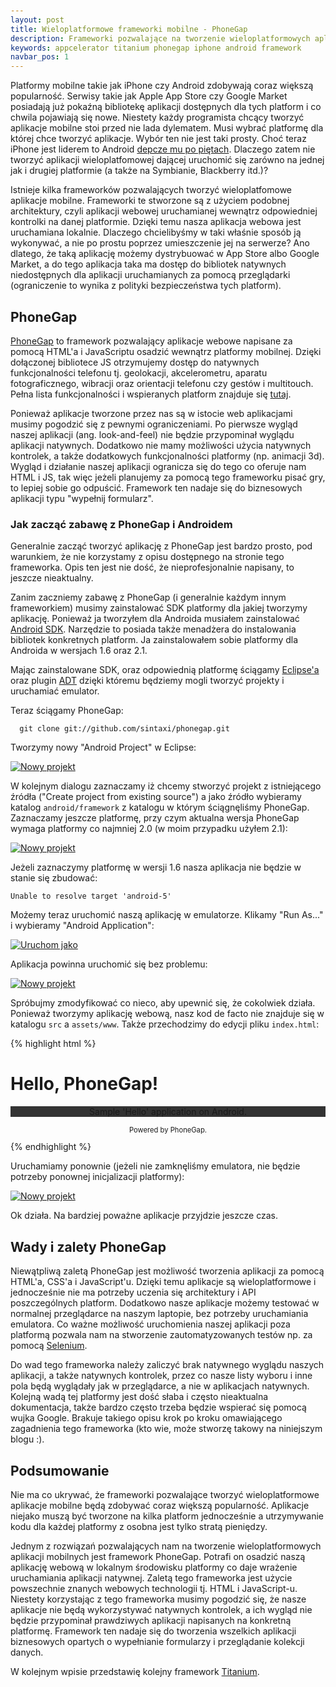 ```yaml
---
layout: post
title: Wieloplatformowe frameworki mobilne - PhoneGap
description: Frameworki pozwalające na tworzenie wieloplatformowych aplikacji mobilnych zdobywają coraz większą popularność. W dobie coraz większego zapotrzebowania na wieloplatformowe aplikacje mobilne jest to doskonały wybór do tworzenia kolejnej aplikacji na platformę iPhone lub Android.
keywords: appcelerator titanium phonegap iphone android framework
navbar_pos: 1
---
```

Platformy mobilne takie jak iPhone czy Android zdobywają coraz większą popularność. Serwisy takie jak Apple App Store czy Google Market
posiadają już pokaźną bibliotekę aplikacji dostępnych dla tych platform i co chwila pojawiają się nowe. Niestety każdy programista
chcący tworzyć aplikacje mobilne stoi przed nie lada dylematem. Musi wybrać platformę dla której chce tworzyć aplikacje. Wybór ten nie
jest taki prosty. Choć teraz iPhone jest liderem to Android [depcze mu po piętach](http://feedproxy.google.com/~r/OSnewspl/~3/mNHnKxsQa8w/).
Dlaczego zatem nie tworzyć aplikacji wieloplatfomowej dającej uruchomić się zarówno na jednej jak i drugiej platformie (a także na
Symbianie, Blackberry itd.)?

Istnieje kilka frameworków pozwalających tworzyć wieloplatfomowe aplikacje mobilne. Frameworki te stworzone są z użyciem podobnej
architektury, czyli aplikacji webowej uruchamianej wewnątrz odpowiedniej kontrolki na danej platformie. Dzięki temu nasza aplikacja
webowa jest uruchamiana lokalnie. Dlaczego chcielibyśmy w taki właśnie sposób ją wykonywać, a nie po prostu poprzez umieszczenie
jej na serwerze? Ano dlatego, że taką aplikację możemy dystrybuować w App Store albo Google Market, a do tego aplikacja taka ma dostęp
do bibliotek natywnych niedostępnych dla aplikacji uruchamianych za pomocą przeglądarki (ograniczenie to wynika z polityki
bezpieczeństwa tych platform).

## PhoneGap

[PhoneGap](http://www.phonegap.com/) to framework pozwalający aplikacje webowe napisane za pomocą HTML'a i JavaScriptu osadzić
wewnątrz platformy mobilnej. Dzięki dołączonej bibliotece JS otrzymujemy dostęp do natywnych funkcjonalności telefonu tj. geolokacji,
akcelerometru, aparatu fotograficznego, wibracji oraz orientacji telefonu czy gestów i multitouch. Pełna lista funkcjonalności i
wspieranych platform znajduje się [tutaj](http://wiki.phonegap.com/Roadmap).

Ponieważ aplikacje tworzone przez nas są w istocie web aplikacjami musimy pogodzić się z pewnymi ograniczeniami. Po pierwsze
wygląd naszej aplikacji (ang. look-and-feel) nie będzie przypominał wyglądu aplikacji natywnych. Dodatkowo nie mamy możliwości użycia
natywnych kontrolek, a także dodatkowych funkcjonalności platformy (np. animacji 3d). Wygląd i działanie naszej aplikacji
ogranicza się do tego co oferuje nam HTML i JS, tak więc jeżeli planujemy za pomocą tego frameworku pisać gry, to lepiej sobie
go odpuścić. Framework ten nadaje się do biznesowych aplikacji typu "wypełnij formularz".

### Jak zacząć zabawę z PhoneGap i Androidem

Generalnie zacząć tworzyć aplikację z PhoneGap jest bardzo prosto, pod warunkiem, że nie korzystamy z opisu dostępnego na stronie
tego frameworka. Opis ten jest nie dość, że nieprofesjonalnie napisany, to jeszcze nieaktualny.

Zanim zaczniemy zabawę z PhoneGap (i generalnie każdym innym frameworkiem) musimy zainstalować SDK platformy dla jakiej tworzymy
aplikację. Ponieważ ja tworzyłem dla Androida musiałem zainstalować [Android SDK](http://developer.android.com/sdk/index.html).
Narzędzie to posiada także menadżera do instalowania bibliotek konkretnych platform. Ja zainstalowałem sobie platformy dla
Androida w wersjach 1.6 oraz 2.1.

Mając zainstalowane SDK, oraz odpowiednią platformę ściągamy [Eclipse'a](http://www.eclipse.org/) oraz plugin [ADT](http://developer.android.com/sdk/eclipse-adt.html)
dzięki któremu będziemy mogli tworzyć projekty i uruchamiać emulator.

Teraz ściągamy PhoneGap:

      git clone git://github.com/sintaxi/phonegap.git

Tworzymy nowy "Android Project" w Eclipse:

<a href="/images/phonegap/create-project.png" rel="colorbox" title="Powiększ obrazek"><img src="/images/phonegap/create-project.png" alt="Nowy projekt" /></a>

W kolejnym dialogu zaznaczamy iż chcemy stworzyć projekt z istniejącego źródła ("Create project from existing source") a jako źródło
wybieramy katalog ``android/framework`` z katalogu w którym ściągnęliśmy PhoneGap. Zaznaczamy jeszcze platformę, przy czym
aktualna wersja PhoneGap wymaga platformy co najmniej 2.0 (w moim przypadku użyłem 2.1):

<a href="/images/phonegap/new-android-project.png" rel="colorbox" title="Powiększ obrazek"><img src="/images/phonegap/new-android-project.png" alt="Nowy projekt" /></a>

Jeżeli zaznaczymy platformę w wersji 1.6 nasza aplikacja nie będzie w stanie się zbudować:

    Unable to resolve target 'android-5'

Możemy teraz uruchomić naszą aplikację w emulatorze. Klikamy "Run As..." i wybieramy "Android Application":

<a href="/images/phonegap/run-as.png" rel="colorbox" title="Powiększ obrazek"><img src="/images/phonegap/run-as.png" alt="Uruchom jako" /></a>

Aplikacja powinna uruchomić się bez problemu:

<a href="/images/phonegap/emulator-app1.png" rel="colorbox" title="Powiększ obrazek"><img src="/images/phonegap/emulator-app1.png" alt="Nowy projekt" /></a>

Spróbujmy zmodyfikować co nieco, aby upewnić się, że cokolwiek działa. Ponieważ tworzymy aplikację webową, nasz kod de facto nie
znajduje się w katalogu ``src`` a ``assets/www``. Także przechodzimy do edycji pliku ``index.html``:

{% highlight html %}
<!DOCTYPE HTML PUBLIC "-//W3C//DTD HTML 4.01//EN"
  "http://www.w3.org/TR/html4/strict.dtd">
<html>
  <head>
    <meta name="viewport" content="width=320; user-scalable=no" />
    <meta http-equiv="Content-type" content="text/html; charset=utf-8">
    <title>Hello, PhoneGap!</title>
    <link rel="stylesheet" href="master.css" type="text/css" media="screen" title="no title" charset="utf-8">
    <script type="text/javascript" charset="utf-8" src="phonegap.js"></script>
  </head>

  <body onload="init();" id="stage" class="theme" style="padding: 2em">
  <h1>Hello, PhoneGap!</h1>
     <p style="text-align: center; background-color: #333">
       Sample 'Hello' application on Android.
     </p>
     <p style="text-align: center; font-size: 0.8em">
       Powered by PhoneGap.
     </p>
  </body>
</html>
{% endhighlight %}

Uruchamiamy ponownie (jeżeli nie zamknęliśmy emulatora, nie będzie potrzeby ponownej inicjalizacji
platformy):

<a href="/images/phonegap/emulator-app2.png" rel="colorbox" title="Powiększ obrazek"><img src="/images/phonegap/emulator-app2.png" alt="Nowy projekt" /></a>

Ok działa. Na bardziej poważne aplikacje przyjdzie jeszcze czas.

## Wady i zalety PhoneGap

Niewątpliwą zaletą PhoneGap jest możliwość tworzenia aplikacji za pomocą HTML'a, CSS'a i JavaScript'u. Dzięki temu
aplikacje są wieloplatformowe i jednocześnie nie ma potrzeby uczenia się architektury i API poszczególnych platform.
Dodatkowo nasze aplikacje możemy testować w normalnej przeglądarce na naszym laptopie, bez potrzeby uruchamiania
emulatora. Co ważne możliwość uruchomienia naszej aplikacji poza platformą pozwala nam na stworzenie
zautomatyzowanych testów np. za pomocą [Selenium](http://seleniumhq.org/).

Do wad tego frameworka należy zaliczyć brak natywnego wyglądu naszych aplikacji, a także natywnych kontrolek, przez
co nasze listy wyboru i inne pola będą wyglądały jak w przeglądarce, a nie w aplikacjach natywnych. Kolejną wadą
tej platformy jest dość słaba i często nieaktualna dokumentacja, także bardzo często trzeba będzie wspierać się
pomocą wujka Google. Brakuje takiego opisu krok po kroku omawiającego zagadnienia tego frameworka (kto wie,
może stworzę takowy na niniejszym blogu :).

## Podsumowanie

Nie ma co ukrywać, że frameworki pozwalające tworzyć wieloplatformowe aplikacje mobilne będą zdobywać coraz
większą popularność. Aplikacje niejako muszą być tworzone na kilka platform jednocześnie a utrzymywanie kodu dla
każdej platformy z osobna jest tylko stratą pieniędzy.

Jednym z rozwiązań pozwalających nam na tworzenie wieloplatformowych aplikacji mobilnych jest framework
PhoneGap. Potrafi on osadzić naszą aplikację webową w lokalnym środowisku platformy co daje wrażenie
uruchamiania aplikacji natywnej. Zaletą tego frameworka jest użycie powszechnie znanych webowych technologii
tj. HTML i JavaScript-u. Niestety korzystając z tego frameworka musimy pogodzić się, że nasze aplikacje
nie będą wykorzystywać natywnych kontrolek, a ich wygląd nie będzie przypominał prawdziwych aplikacji
napisanych na konkretną platformę. Framework ten nadaje się do tworzenia wszelkich aplikacji biznesowych
opartych o wypełnianie formularzy i przeglądanie kolekcji danych.

W kolejnym wpisie przedstawię kolejny framework [Titanium](http://developer.appcelerator.com/).